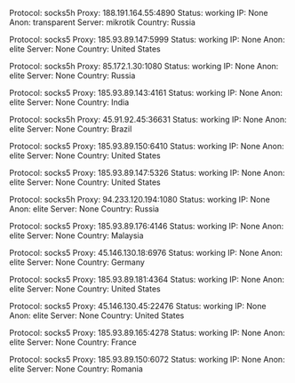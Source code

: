 Protocol: socks5h
Proxy: 188.191.164.55:4890
Status: working
IP: None
Anon: transparent
Server: mikrotik
Country: Russia

Protocol: socks5
Proxy: 185.93.89.147:5999
Status: working
IP: None
Anon: elite
Server: None
Country: United States

Protocol: socks5h
Proxy: 85.172.1.30:1080
Status: working
IP: None
Anon: elite
Server: None
Country: Russia

Protocol: socks5
Proxy: 185.93.89.143:4161
Status: working
IP: None
Anon: elite
Server: None
Country: India

Protocol: socks5h
Proxy: 45.91.92.45:36631
Status: working
IP: None
Anon: elite
Server: None
Country: Brazil

Protocol: socks5
Proxy: 185.93.89.150:6410
Status: working
IP: None
Anon: elite
Server: None
Country: United States

Protocol: socks5
Proxy: 185.93.89.147:5326
Status: working
IP: None
Anon: elite
Server: None
Country: United States

Protocol: socks5h
Proxy: 94.233.120.194:1080
Status: working
IP: None
Anon: elite
Server: None
Country: Russia

Protocol: socks5
Proxy: 185.93.89.176:4146
Status: working
IP: None
Anon: elite
Server: None
Country: Malaysia

Protocol: socks5
Proxy: 45.146.130.18:6976
Status: working
IP: None
Anon: elite
Server: None
Country: Germany

Protocol: socks5
Proxy: 185.93.89.181:4364
Status: working
IP: None
Anon: elite
Server: None
Country: United States

Protocol: socks5
Proxy: 45.146.130.45:22476
Status: working
IP: None
Anon: elite
Server: None
Country: United States

Protocol: socks5
Proxy: 185.93.89.165:4278
Status: working
IP: None
Anon: elite
Server: None
Country: France

Protocol: socks5
Proxy: 185.93.89.150:6072
Status: working
IP: None
Anon: elite
Server: None
Country: Romania

